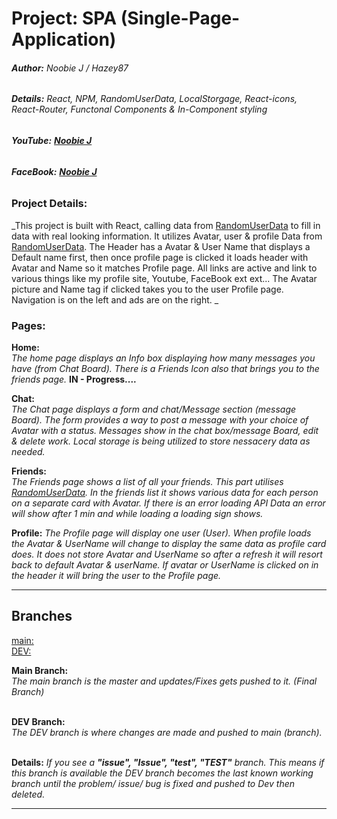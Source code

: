 # Project: SPA  (Single-Page-Application) 
###### **Author:** _Noobie J / Hazey87_
###### **Details:** _React, NPM, RandomUserData, LocalStorgage, React-icons, React-Router, Functonal Components & In-Component styling_
###### **YouTube:** **[Noobie J](https://www.youtube.com/channel/UC7fWlqdyFBA1FwEVhtDMcuA)**
###### **FaceBook:** **[Noobie J](https://www.facebook.com/profile.php?id=100077721983756)**

### Project Details:
_This project is built with React, calling data from [RandomUserData](https://randomuser.me/) to fill in data with real looking 
information. It utilizes  Avatar, user & profile Data from [RandomUserData](https://randomuser.me/). The Header has a Avatar & User Name that displays
a Default name first, then once profile page is clicked it loads header with Avatar and Name so it matches Profile page. All links are active and link 
to various things like my profile site, Youtube, FaceBook ext ext... The Avatar picture and Name tag if clicked takes you to the user Profile page. Navigation
is on the left and ads are on the right. _ <br />

### Pages: 
**Home:**<br />
_The home page displays an Info box displaying how many messages you have (from Chat Board). There is a Friends Icon also that brings you to the friends page._
**IN - Progress....** <br />

**Chat:**<br />
_The Chat page displays a form and chat/Message section (message Board). The form provides a way to post a message with your choice of Avatar with a 
status. Messages show in the chat box/message Board, edit & delete work. Local storage is being utilized to store nessacery data as needed._ <br />

**Friends:**<br />
_The Friends page shows a list of all your friends. This part utilises [RandomUserData](https://randomuser.me/). In the friends list it shows various data
for each person on a separate card with Avatar. If there is an error loading API Data an error will show after 1 min and while loading a loading sign shows._  <br />

**Profile:**
_The Profile page will display one user (User). When profile loads the Avatar & UserName will change to display the same data as profile card does. It does 
not store Avatar and UserName so after a refresh it will resort back to default Avatar & userName. If avatar or UserName is clicked on in the header it will
bring the user to the Profile page._<br />


<hr />



## Branches
[main:](https://github.com/Hazey8709/SPA) <br />
[DEV:](https://github.com/Hazey8709/SPA/tree/DEV) <br />

**Main Branch:** <br />
_The main branch is the master and updates/Fixes gets pushed to it._ _(Final Branch)_  <br />
<br />

**DEV Branch:** <br />
_The DEV branch is where changes are made and pushed to main (branch)._ <br />
<br />

**Details:**
_If you see a **"issue", "Issue", "test", "TEST"**  branch. This means if this branch is available the DEV branch becomes the last known working branch 
until the problem/ issue/ bug is fixed and pushed to Dev then deleted._ <br />
<hr />
